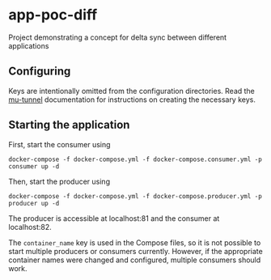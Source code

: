# app-poc-diff

Project demonstrating a concept for delta sync between different applications

## Configuring

Keys are intentionally omitted from the configuration directories. Read the [mu-tunnel](http://github.com/redpencilio/mu-tunnel) documentation for instructions on creating the necessary keys.

## Starting the application

First, start the consumer using
```
docker-compose -f docker-compose.yml -f docker-compose.consumer.yml -p consumer up -d
```

Then, start the producer using
```
docker-compose -f docker-compose.yml -f docker-compose.producer.yml -p producer up -d
```

The producer is accessible at localhost:81 and the consumer at localhost:82.

The `container_name` key is used in the Compose files, so it is not possible to start multiple producers or consumers currently. However, if the appropriate container names were changed and configured, multiple consumers should work.

